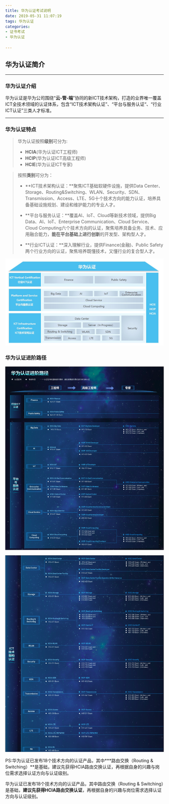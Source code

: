 ```yaml
---
title: 华为认证考试说明
date: 2019-05-31 11:07:19
tags: 华为认证
categories: 
- 证书考试
- 华为认证

---
```


## 华为认证简介

---

### 华为认证介绍

华为认证是华为公司围绕“**云-管-端**”协同的新ICT技术架构，打造的业界唯一覆盖ICT全技术领域的认证体系，包含“ICT技术架构认证”、“平台与服务认证“、“行业ICT认证”三类人才标准。

---

### 华为认证特点

> 华为认证按照**级别**可分为:
>
> - **HCIA**(华为认证ICT工程师)
> - **HCIP**(华为认证ICT高级工程师)
> - **HCIE**(华为认证ICT专家)



>按照**类别**可分为：
>
>- **ICT技术架构认证：**聚焦ICT基础软硬件设施，提供Data Center、Storage、Routing&Switching、WLAN、Security、SDN、Transmission、Access、LTE、5G十个技术方向的能力认证，培养具备基础设施规划、建设和维护能力的专业人才。
>
>- **平台与服务认证：**覆盖AI、IoT、Cloud等新技术领域，提供Big Data、AI、IoT、Enterprise Communication、Cloud Service、Cloud Computing六个技术方向的认证，聚焦培养具备业务、技术、应用融合能力，**能在平台基础上进行创新**的开发型、架构型人才。
>
>- **行业ICT认证：**深入理解行业，提供Finance(金融)、Public Safety两个行业方向的认证，聚焦培养既懂技术，又懂行业的复合型人才。                                      

![](华为认证考试说明/华为认证特点.JPG)

### 华为认证进阶路径

![](华为认证考试说明/华为认证进阶路径1.png)

![](华为认证考试说明/华为认证进阶路径2.png)

PS:华为认证已发布18个技术方向的认证产品，其中***路由交换（Routing & Switching）**是基础，建议先获得HCIA路由交换认证，再根据自身的兴趣与岗位需求选择认证方向与认证级别。

华为认证已发布18个技术方向的认证产品，其中路由交换（Routing & Switching）是基础，**建议先获得HCIA路由交换认证**，再根据自身的兴趣与岗位需求选择认证方向与认证级别。